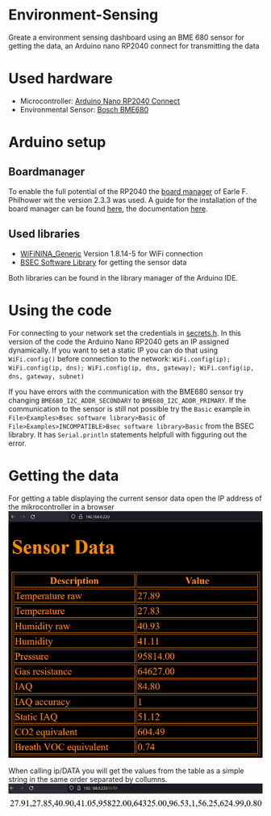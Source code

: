 # Environment-Sensing
Greate a environment sensing dashboard using an BME 680 sensor for getting the data, an Arduino nano RP2040  connect for transmitting the data

# Used hardware
- Microcontroller: [Arduino Nano RP2040 Connect](https://docs.arduino.cc/hardware/nano-rp2040-connect)
- Environmental Sensor: [Bosch BME680](https://www.bosch-sensortec.com/products/environmental-sensors/gas-sensors/bme680/)

# Arduino setup
## Boardmanager
To enable the full potential of the RP2040 the [board manager](https://github.com/earlephilhower/arduino-pico) of Earle F. Philhower wit the version 2.3.3 was used.
A guide for the installation of the board manager can be found [here](https://github.com/earlephilhower/arduino-pico), the documentation [here](https://arduino-pico.readthedocs.io/en/latest/).

## Used libraries
- [WiFiNINA_Generic](https://github.com/khoih-prog/WiFiNINA_Generic) Version 1.8.14-5 for WiFi connection
- [BSEC Software Library](https://www.bosch-sensortec.com/software-tools/software/bsec/) for getting the sensor data

Both libraries can be found in the library manager of the Arduino IDE.

# Using the code
For connecting to your network set the credentials in [secrets.h](./src/Arduino/secrets.h). In this version of the code the Arduino Nano RP2040 gets an IP assigned dynamically. If you want to set a static IP you can do that using `WiFi.config()` before connection to the network:
`
WiFi.config(ip);
WiFi.config(ip, dns);
WiFi.config(ip, dns, gateway);
WiFi.config(ip, dns, gateway, subnet)
`

If you have errors with the communication with the BME680 sensor try changing `BME680_I2C_ADDR_SECONDARY` to `BME680_I2C_ADDR_PRIMARY`.
If the communication to the sensor is still not possible try the `Basic` example in `File>Examples>Bsec software library>Basic` of `File>Examples>INCOMPATIBLE>Bsec software library>Basic` from the BSEC librabry. It has `Serial.println` statements helpfull with figguring out the error.

# Getting the data
For getting a table displaying the current sensor data open the IP address of the mikrocontroller in a browser
![Sensor data in table form](./images/sensor_data_table.png)

When calling ip/DATA you will get the values from the table as a simple string in the same order separated by collumns. 
![Raw sensor data](./images/sensor_data_raw.png)